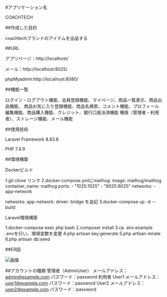 #アプリケーション名

COACHTECH

##作成した目的

coachtechブランドのアイテムを出品する

##URL

アプリページ：http://localhost/

メール：http://localhost:8025/

phpMyadmin:http://localhost:8080/

##機能一覧

ログイン・ログアウト機能、会員登録機能、マイページ、商品一覧表示、商品出品機能、
商品お気に入り登録機能、商品名検索、コメント機能、プロフィール編集機能、商品購入機能、クレジット、銀行口座決済機能
権限（管理者・利用者）、ストレージ機能、メール機能

##使用技術

Laravel Framework 8.83.8

PHP 7.4.9

##環境構築

Dockerビルド

1.git clone リンク
2.docker-compose.ymlにmailhog:
    image: mailhog/mailhog
    container_name: mailhog
    ports:
      - "1025:1025"
      - "8025:8025"
    networks:
      - app-network

networks:
  app-network:
    driver: bridge
を追記
3.docker-compose up -d --build

Laravel環境構築

1.docker-compose exec php bash 2.composer install
3.cp .env.example .envを行い、環境変数を変更 
4.php artisan key:generate 5.php artisan mirate 6.php artisan db:seed

##ER図

![画像]()

##アカウントの種類
管理者（AdminUser）
メールアドレス：admin@example.com
パスワード：password
利用者
User1
メールアドレス：user1@example.com
パスワード：password
User2
メールアドレス：user2@example.com
パスワード：password
